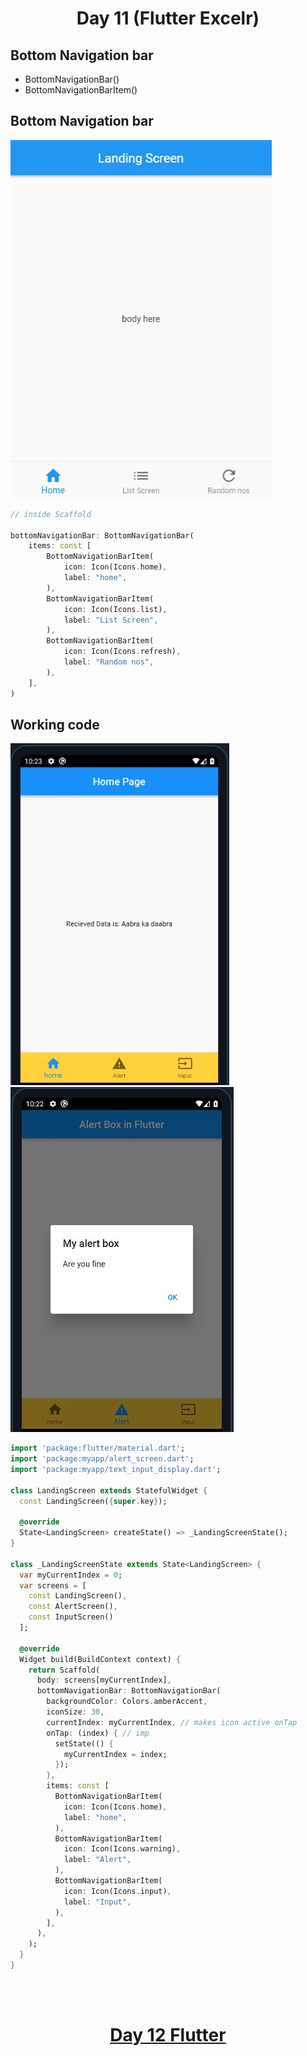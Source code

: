 <h1 align="center"> Day 11 (Flutter Excelr)</h1>

## Bottom Navigation bar

- BottomNavigationBar()
- BottomNavigationBarItem()

## Bottom Navigation bar

<img src="Images/day10a.jpg" alt="bottom navigation bar">

```dart
// inside Scaffold

bottomNavigationBar: BottomNavigationBar(
    items: const [
        BottomNavigationBarItem(
            icon: Icon(Icons.home),
            label: "home",
        ),
        BottomNavigationBarItem(
            icon: Icon(Icons.list),
            label: "List Screen",
        ),
        BottomNavigationBarItem(
            icon: Icon(Icons.refresh),
            label: "Random nos",
        ),
    ],
)
```

## Working code

<img src="Images/day10b.jpg" alt="bottom navigation bar homePage" width=350>
<img src="Images/day10c.jpg" alt="bottom navigation bar alertScreen">

```dart
import 'package:flutter/material.dart';
import 'package:myapp/alert_screen.dart';
import 'package:myapp/text_input_display.dart';

class LandingScreen extends StatefulWidget {
  const LandingScreen({super.key});

  @override
  State<LandingScreen> createState() => _LandingScreenState();
}

class _LandingScreenState extends State<LandingScreen> {
  var myCurrentIndex = 0;
  var screens = [
    const LandingScreen(),
    const AlertScreen(),
    const InputScreen()
  ];

  @override
  Widget build(BuildContext context) {
    return Scaffold(
      body: screens[myCurrentIndex],
      bottomNavigationBar: BottomNavigationBar(
        backgroundColor: Colors.amberAccent,
        iconSize: 30,
        currentIndex: myCurrentIndex, // makes icon active onTap
        onTap: (index) { // imp
          setState(() {
            myCurrentIndex = index;
          });
        },
        items: const [
          BottomNavigationBarItem(
            icon: Icon(Icons.home),
            label: "home",
          ),
          BottomNavigationBarItem(
            icon: Icon(Icons.warning),
            label: "Alert",
          ),
          BottomNavigationBarItem(
            icon: Icon(Icons.input),
            label: "Input",
          ),
        ],
      ),
    );
  }
}

```



<br><br>
<h1 align="center"> <a href="/Notes/day12.md">Day 12 Flutter</a></h1>